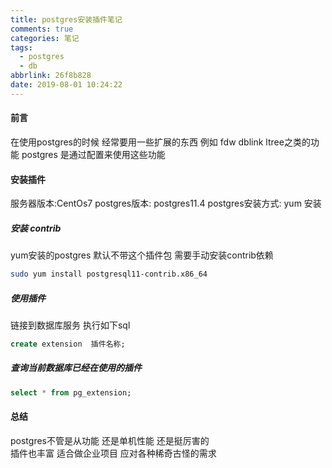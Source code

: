 ```yaml
---
title: postgres安装插件笔记
comments: true
categories: 笔记
tags:
  - postgres
  - db
abbrlink: 26f8b828
date: 2019-08-01 10:24:22
---
```

#### 前言
在使用postgres的时候 经常要用一些扩展的东西 例如 fdw  dblink  ltree之类的功能 
postgres 是通过配置来使用这些功能  

#### 安装插件
服务器版本:CentOs7 
postgres版本: postgres11.4
postgres安装方式: yum 安装 
##### 安装 contrib 
yum安装的postgres 默认不带这个插件包  需要手动安装contrib依赖 
```bash
sudo yum install postgresql11-contrib.x86_64
```
##### 使用插件   
链接到数据库服务 执行如下sql   
```sql
create extension  插件名称;
```
##### 查询当前数据库已经在使用的插件 
```sql
select * from pg_extension;
```

#### 总结 
postgres不管是从功能 还是单机性能 还是挺厉害的   
插件也丰富 适合做企业项目 应对各种稀奇古怪的需求  

